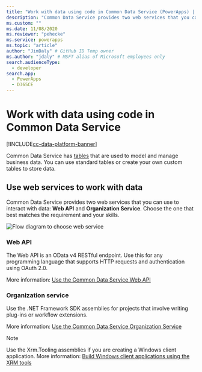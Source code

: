 ```yaml
---
title: "Work with data using code in Common Data Service (PowerApps) | Microsoft Docs" 
description: "Common Data Service provides two web services that you can use to interact with data: Web API and Organization Service." # 115-145 characters including spaces. This abstract displays in the search result.
ms.custom: ""
ms.date: 11/08/2020
ms.reviewer: "pehecke"
ms.service: powerapps
ms.topic: "article"
author: "JimDaly" # GitHub ID Temp owner
ms.author: "jdaly" # MSFT alias of Microsoft employees only
search.audienceType: 
  - developer
search.app: 
  - PowerApps
  - D365CE
---
```

# Work with data using code in Common Data Service

[!INCLUDE[cc-data-platform-banner](../../includes/cc-data-platform-banner.md)]

Common Data Service has [tables](entities.md) that are used to model and manage business data. You can use standard tables or create your own custom tables to store data. 

## Use web services to work with data

Common Data Service provides two web services that you can use to interact with data: **Web API** and **Organization Service**. Choose the one that best matches the requirement and your skills. 

![Flow diagram to choose web service](media/whentousewebapi.png)

### Web API

The Web API is an OData v4 RESTful endpoint. Use this for any programming language that supports HTTP requests and authentication using OAuth 2.0.

More information: [Use the Common Data Service Web API](webapi/overview.md) 

### Organization service

Use the .NET Framework SDK assemblies for projects that involve writing plug-ins or workflow extensions. 

More information: [Use the Common Data Service Organization Service](org-service/overview.md)

> [!NOTE]
> Use the Xrm.Tooling assemblies if you are creating a Windows client application. More information: [Build Windows client applications using the XRM tools](xrm-tooling/build-windows-client-applications-xrm-tools.md)
